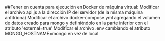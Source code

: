 ##Tener en cuenta para ejecución en Docker de máquina virtual:
Modificar el archivo api.js a la dirección IP del servidor (de la misma máquina anfitriona)
Modificar el archivo docker-compose.yml agregando el volumen de datos creado para mongo y definiéndolo en la parte inferior con el atributo 'external=true'
Modificar el archivo .env cambiando el atributo MONGO_HOSTNAME=mongo en vez de local
